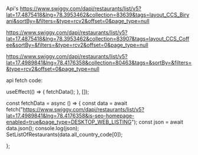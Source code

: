 Api's
https://www.swiggy.com/dapi/restaurants/list/v5?lat=17.4875418&lng=78.3953462&collection=83639&tags=layout_CCS_Biryani&sortBy=&filters=&type=rcv2&offset=0&page_type=null

https://www.swiggy.com/dapi/restaurants/list/v5?lat=17.4875418&lng=78.3953462&collection=83907&tags=layout_CCS_Coffee&sortBy=&filters=&type=rcv2&offset=0&page_type=null

https://www.swiggy.com/dapi/restaurants/list/v5?lat=17.4989841&lng=78.4176358&collection=80463&tags=&sortBy=&filters=&type=rcv2&offset=0&page_type=null

api fetch code:

useEffect(() => {
fetchData();
}, []);

const fetchData = async () => {
const data = await fetch("https://www.swiggy.com/dapi/restaurants/list/v5?lat=17.4989841&lng=78.4176358&is-seo-homepage-enabled=true&page_type=DESKTOP_WEB_LISTING");
const json = await data.json();
console.log(json);
SetListOfRestaurants(data.all_country_code[0]);

};
